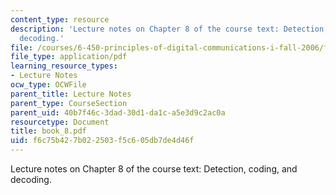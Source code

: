 ```yaml
---
content_type: resource
description: 'Lecture notes on Chapter 8 of the course text: Detection, coding, and
  decoding.'
file: /courses/6-450-principles-of-digital-communications-i-fall-2006/f6c75b427b022503f5c605db7de4d46f_book_8.pdf
file_type: application/pdf
learning_resource_types:
- Lecture Notes
ocw_type: OCWFile
parent_title: Lecture Notes
parent_type: CourseSection
parent_uid: 40b7f46c-3dad-30d1-da1c-a5e3d9c2ac0a
resourcetype: Document
title: book_8.pdf
uid: f6c75b42-7b02-2503-f5c6-05db7de4d46f
---
```

Lecture notes on Chapter 8 of the course text: Detection, coding, and decoding.

